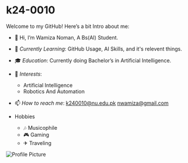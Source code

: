 # k24-0010

Welcome to my GitHub! Here’s a bit Intro about me:
 - 👋 Hi, I’m Wamiza Noman, A Bs(AI) Student.
 - 🌱 *Currently Learning*: GitHub Usage, AI Skills, and it's relevent things.
 - 🎓 *Education*: Currently doing Bachelor’s in Artificial Intelligence.
 - 🔭 *Interests*:
      - Artificial Intelligence
      - Robotics And Automation 
 - 📫 *How to reach me*: [k240010@nu.edu.pk](mailto:k240010@nu.edu.pk)
                         [nwamiza@gmail.com](mailto:nwamiza@gmail.com) 

 - Hobbies
      - 🎶 Musicophile 
      - 🎮 Gaming
      - ✈ Traveling

![Profile Picture](https://via.placeholder.com/150) 


